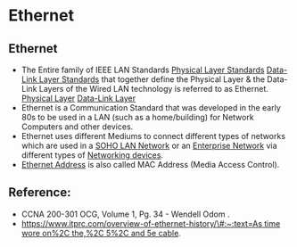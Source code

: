 # Ethernet

## Ethernet

* The Entire family of IEEE LAN Standards [Physical Layer Standards](untitled-23.md) [Data-Link Layer Standards](untitled-24.md) that together define the Physical Layer & the Data-Link Layers of the Wired LAN technology is referred to as Ethernet.  [Physical Layer](untitled-19.md) [Data-Link Layer](untitled-18.md)
* Ethernet is a Communication Standard that was developed in the early 80s to be used in a LAN \(such as a home/building\) for Network Computers and other devices. 
* Ethernet uses different Mediums to connect different types of networks which are used in a [SOHO LAN Network](untitled-21.md) or an [Enterprise Network](untitled-22.md) via different types of [Networking devices](untitled-33.md).
* [Ethernet Address](untitled-32.md) is also called MAC Address \(Media Access Control\).

## Reference:

* CCNA 200-301 OCG, Volume 1, Pg. 34 - Wendell Odom . 
* [https://www.itprc.com/overview-of-ethernet-history/\#:~:text=As time wore on%2C the,%2C 5%2C and 5e cable](https://www.itprc.com/overview-of-ethernet-history/#:~:text=As%20time%20wore%20on%2C%20the,%2C%205%2C%20and%205e%20cable).

